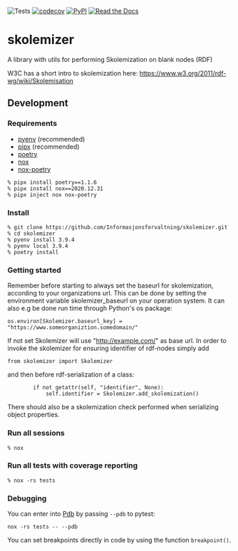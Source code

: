 ![Tests](https://github.com/Informasjonsforvaltning/skolemizer/workflows/Tests/badge.svg)
[![codecov](https://codecov.io/gh/Informasjonsforvaltning/skolemizer/branch/main/graph/badge.svg)](https://codecov.io/gh/Informasjonsforvaltning/skolemizer)
[![PyPI](https://img.shields.io/pypi/v/skolemizer.svg)](https://pypi.org/project/skolemizer/)
[![Read the Docs](https://readthedocs.org/projects/skolemizer/badge/)](https://skolemizer.readthedocs.io/)
# skolemizer
A library with utils for performing Skolemization on blank nodes (RDF)

W3C has a short intro to skolemization here:
https://www.w3.org/2011/rdf-wg/wiki/Skolemisation

## Development
### Requirements
- [pyenv](https://github.com/pyenv/pyenv) (recommended)
- [pipx](https://github.com/pipxproject/pipx) (recommended)
- [poetry](https://python-poetry.org/)
- [nox](https://nox.thea.codes/en/stable/)
- [nox-poetry](https://github.com/cjolowicz/nox-poetry)

```
% pipx install poetry==1.1.6
% pipx install nox==2020.12.31
% pipx inject nox nox-poetry
```
### Install
```
% git clone https://github.com/Informasjonsforvaltning/skolemizer.git
% cd skolemizer
% pyenv install 3.9.4
% pyenv local 3.9.4
% poetry install
```
### Getting started
Remember before starting to always set the baseurl for skolemization, according to your organizations url.
This can be done by setting the environment variable skolemizer_baseurl on your operation system.
It can also e.g be done run time through Python's os package:
```
os.environ[Skolemizer.baseurl_key] = "https://www.someorganiztion.somedomain/"
```
If not set Skolemizer will use "http://example.com/" as base url.
In order to invoke the skolemizer for ensuring identifier of rdf-nodes simply add
```
from skolemizer import Skolemizer
```
and then before rdf-serialization of a class:
```
        if not getattr(self, "identifier", None):
            self.identifier = Skolemizer.add_skolemization()
```
There should also be a skolemization check performed when serializing object properties.
### Run all sessions
```
% nox
```
### Run all tests with coverage reporting
```
% nox -rs tests
```
### Debugging
You can enter into [Pdb](https://docs.python.org/3/library/pdb.html) by passing `--pdb` to pytest:
```
nox -rs tests -- --pdb
```
You can set breakpoints directly in code by using the function `breakpoint()`.
